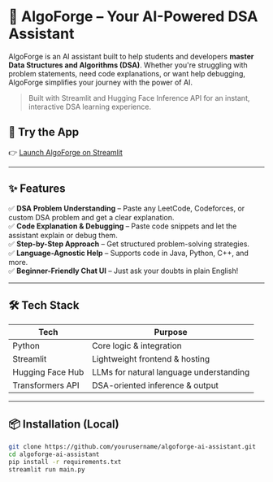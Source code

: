 # 🧠 AlgoForge – Your AI-Powered DSA Assistant

AlgoForge is an AI assistant built to help students and developers **master Data Structures and Algorithms (DSA)**. Whether you're struggling with problem statements, need code explanations, or want help debugging, AlgoForge simplifies your journey with the power of AI.

> Built with Streamlit and Hugging Face Inference API for an instant, interactive DSA learning experience.

## 🚀 Try the App

👉 [Launch AlgoForge on Streamlit](https://algoforge.streamlit.app/)

---

## ✨ Features

✅ **DSA Problem Understanding** – Paste any LeetCode, Codeforces, or custom DSA problem and get a clear explanation.  
✅ **Code Explanation & Debugging** – Paste code snippets and let the assistant explain or debug them.  
✅ **Step-by-Step Approach** – Get structured problem-solving strategies.  
✅ **Language-Agnostic Help** – Supports code in Java, Python, C++, and more.  
✅ **Beginner-Friendly Chat UI** – Just ask your doubts in plain English!

---

## 🛠️ Tech Stack

| Tech              | Purpose                          |
|-------------------|----------------------------------|
| Python            | Core logic & integration         |
| Streamlit         | Lightweight frontend & hosting   |
| Hugging Face Hub  | LLMs for natural language understanding |
| Transformers API  | DSA-oriented inference & output  |

---

## 📦 Installation (Local)

```bash
git clone https://github.com/yourusername/algoforge-ai-assistant.git
cd algoforge-ai-assistant
pip install -r requirements.txt
streamlit run main.py
